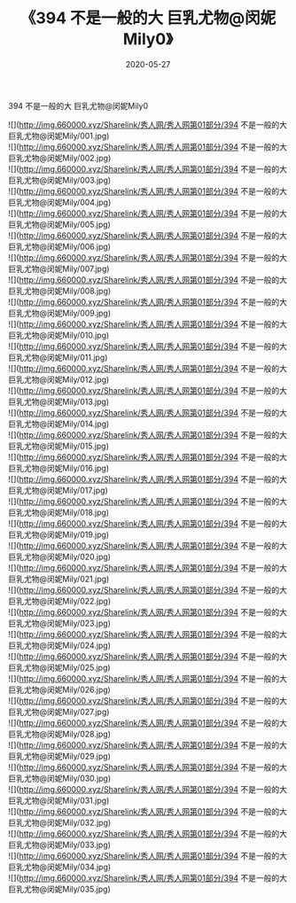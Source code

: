 ﻿---
layout: post
title:  《394 不是一般的大 巨乳尤物@闵妮Mily0》
date:   2020-05-27
img: http://img.660000.xyz/Sharelink/秀人网/秀人网第01部分/394 不是一般的大 巨乳尤物@闵妮Mily0/000.jpg
categories: [美女, 清纯, 唯美]
---

394 不是一般的大 巨乳尤物@闵妮Mily0

  ![](http://img.660000.xyz/Sharelink/秀人网/秀人网第01部分/394 不是一般的大 巨乳尤物@闵妮Mily/001.jpg) <br> ![](http://img.660000.xyz/Sharelink/秀人网/秀人网第01部分/394 不是一般的大 巨乳尤物@闵妮Mily/002.jpg) <br> ![](http://img.660000.xyz/Sharelink/秀人网/秀人网第01部分/394 不是一般的大 巨乳尤物@闵妮Mily/003.jpg) <br> ![](http://img.660000.xyz/Sharelink/秀人网/秀人网第01部分/394 不是一般的大 巨乳尤物@闵妮Mily/004.jpg) <br> ![](http://img.660000.xyz/Sharelink/秀人网/秀人网第01部分/394 不是一般的大 巨乳尤物@闵妮Mily/005.jpg) <br> ![](http://img.660000.xyz/Sharelink/秀人网/秀人网第01部分/394 不是一般的大 巨乳尤物@闵妮Mily/006.jpg) <br> ![](http://img.660000.xyz/Sharelink/秀人网/秀人网第01部分/394 不是一般的大 巨乳尤物@闵妮Mily/007.jpg) <br> ![](http://img.660000.xyz/Sharelink/秀人网/秀人网第01部分/394 不是一般的大 巨乳尤物@闵妮Mily/008.jpg) <br> ![](http://img.660000.xyz/Sharelink/秀人网/秀人网第01部分/394 不是一般的大 巨乳尤物@闵妮Mily/009.jpg) <br> ![](http://img.660000.xyz/Sharelink/秀人网/秀人网第01部分/394 不是一般的大 巨乳尤物@闵妮Mily/010.jpg) <br> ![](http://img.660000.xyz/Sharelink/秀人网/秀人网第01部分/394 不是一般的大 巨乳尤物@闵妮Mily/011.jpg) <br> ![](http://img.660000.xyz/Sharelink/秀人网/秀人网第01部分/394 不是一般的大 巨乳尤物@闵妮Mily/012.jpg) <br> ![](http://img.660000.xyz/Sharelink/秀人网/秀人网第01部分/394 不是一般的大 巨乳尤物@闵妮Mily/013.jpg) <br> ![](http://img.660000.xyz/Sharelink/秀人网/秀人网第01部分/394 不是一般的大 巨乳尤物@闵妮Mily/014.jpg) <br> ![](http://img.660000.xyz/Sharelink/秀人网/秀人网第01部分/394 不是一般的大 巨乳尤物@闵妮Mily/015.jpg) <br> ![](http://img.660000.xyz/Sharelink/秀人网/秀人网第01部分/394 不是一般的大 巨乳尤物@闵妮Mily/016.jpg) <br> ![](http://img.660000.xyz/Sharelink/秀人网/秀人网第01部分/394 不是一般的大 巨乳尤物@闵妮Mily/017.jpg) <br> ![](http://img.660000.xyz/Sharelink/秀人网/秀人网第01部分/394 不是一般的大 巨乳尤物@闵妮Mily/018.jpg) <br> ![](http://img.660000.xyz/Sharelink/秀人网/秀人网第01部分/394 不是一般的大 巨乳尤物@闵妮Mily/019.jpg) <br> ![](http://img.660000.xyz/Sharelink/秀人网/秀人网第01部分/394 不是一般的大 巨乳尤物@闵妮Mily/020.jpg) <br> ![](http://img.660000.xyz/Sharelink/秀人网/秀人网第01部分/394 不是一般的大 巨乳尤物@闵妮Mily/021.jpg) <br> ![](http://img.660000.xyz/Sharelink/秀人网/秀人网第01部分/394 不是一般的大 巨乳尤物@闵妮Mily/022.jpg) <br> ![](http://img.660000.xyz/Sharelink/秀人网/秀人网第01部分/394 不是一般的大 巨乳尤物@闵妮Mily/023.jpg) <br> ![](http://img.660000.xyz/Sharelink/秀人网/秀人网第01部分/394 不是一般的大 巨乳尤物@闵妮Mily/024.jpg) <br> ![](http://img.660000.xyz/Sharelink/秀人网/秀人网第01部分/394 不是一般的大 巨乳尤物@闵妮Mily/025.jpg) <br> ![](http://img.660000.xyz/Sharelink/秀人网/秀人网第01部分/394 不是一般的大 巨乳尤物@闵妮Mily/026.jpg) <br> ![](http://img.660000.xyz/Sharelink/秀人网/秀人网第01部分/394 不是一般的大 巨乳尤物@闵妮Mily/027.jpg) <br> ![](http://img.660000.xyz/Sharelink/秀人网/秀人网第01部分/394 不是一般的大 巨乳尤物@闵妮Mily/028.jpg) <br> ![](http://img.660000.xyz/Sharelink/秀人网/秀人网第01部分/394 不是一般的大 巨乳尤物@闵妮Mily/029.jpg) <br> ![](http://img.660000.xyz/Sharelink/秀人网/秀人网第01部分/394 不是一般的大 巨乳尤物@闵妮Mily/030.jpg) <br> ![](http://img.660000.xyz/Sharelink/秀人网/秀人网第01部分/394 不是一般的大 巨乳尤物@闵妮Mily/031.jpg) <br> ![](http://img.660000.xyz/Sharelink/秀人网/秀人网第01部分/394 不是一般的大 巨乳尤物@闵妮Mily/032.jpg) <br> ![](http://img.660000.xyz/Sharelink/秀人网/秀人网第01部分/394 不是一般的大 巨乳尤物@闵妮Mily/033.jpg) <br> ![](http://img.660000.xyz/Sharelink/秀人网/秀人网第01部分/394 不是一般的大 巨乳尤物@闵妮Mily/034.jpg) <br> ![](http://img.660000.xyz/Sharelink/秀人网/秀人网第01部分/394 不是一般的大 巨乳尤物@闵妮Mily/035.jpg) <br>